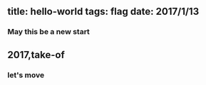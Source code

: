 title: hello-world
tags: flag
date: 2017/1/13
---
### May this be a new start
## 2017,take-of
### let's move

